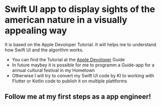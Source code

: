 # Swift UI app to display sights of the american nature in a visually appealing way

It is based on the Apple Devoloper Tutorial. It will helps me to understand how Swift UI and the algorithm works.

* You can find the Tutorial at the [Apple Devoloper](https://developer.apple.com/tutorials/swiftui/) Guide
* In future maybey it is possible for me to programm a Guide-app for a annual cultural festival in my Hometown
* Otherwise I will try to convert my Swift UI code by KI to working with Flutter or Kotlin code to publish it on multiple plattforms

## Follow me at my first steps as a app engineer!
